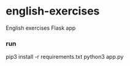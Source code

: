 # english-exercises

English exercises Flask app

### run
pip3 install -r requirements.txt
python3 app.py
